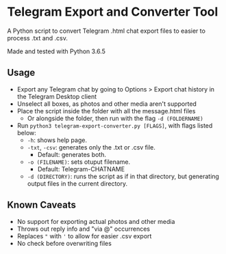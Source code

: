 # Telegram Export and Converter Tool
A Python script to convert Telegram .html chat export files to easier to process .txt and .csv.

Made and tested with Python 3.6.5

## Usage
- Export any Telegram chat by going to Options > Export chat history in the Telegram Desktop client
- Unselect all boxes, as photos and other media aren't supported
- Place the script inside the folder with all the message.html files
    - Or alongside the folder, then run with the flag `-d (FOLDERNAME)`
- Run `python3 telegram-export-converter.py [FLAGS]`, with flags listed below:
    - `-h`: shows help page.
    - `-txt`, `-csv`: generates only the .txt or .csv file.
        - Default: generates both.
    - `-o (FILENAME)`: sets otuput filename.
        - Default: Telegram-CHATNAME
    - `-d (DIRECTORY)`: runs the script as if in that directory, but generating output files in the current directory.

## Known Caveats
- No support for exporting actual photos and other media
- Throws out reply info and "via @" occurrences
- Replaces `"` with `'` to allow for easier .csv export
- No check before overwriting files
